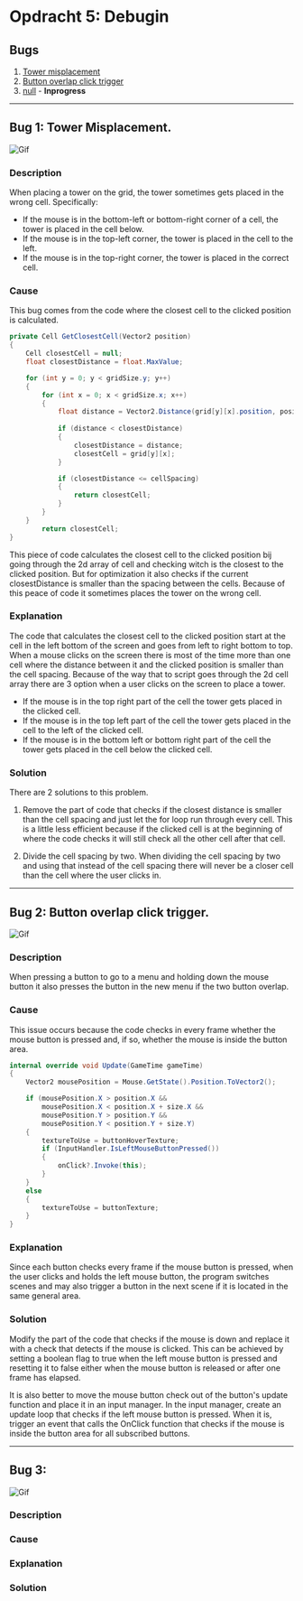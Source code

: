 # Opdracht 5: Debugin

## Bugs

1. [Tower misplacement](#bug-1-tower-misplacement)
2. [Button overlap click trigger](#bug-2-button-overlap-click-trigger)
3. [null](#bug-3) - **Inprogress**

---
   
## Bug 1: Tower Misplacement.

![Gif](https://github.com/Entropire/Prog/blob/main/Assets/Opdracht%205/Bug1.gif)

### Description

When placing a tower on the grid, the tower sometimes gets placed in the wrong cell. Specifically:

- If the mouse is in the bottom-left or bottom-right corner of a cell, the tower is placed in the cell below.
- If the mouse is in the top-left corner, the tower is placed in the cell to the left.
- If the mouse is in the top-right corner, the tower is placed in the correct cell.

### Cause

This bug comes from the code where the closest cell to the clicked position is calculated.

```csharp
private Cell GetClosestCell(Vector2 position)
{
    Cell closestCell = null;
    float closestDistance = float.MaxValue;

    for (int y = 0; y < gridSize.y; y++)
    {
        for (int x = 0; x < gridSize.x; x++)
        {
            float distance = Vector2.Distance(grid[y][x].position, position);
            
            if (distance < closestDistance)
            {
                closestDistance = distance;
                closestCell = grid[y][x];
            }

            if (closestDistance <= cellSpacing)
            {
                return closestCell;
            }
        }
    } 
        return closestCell;
}
```

This piece of code calculates the closest cell to the clicked position bij going through the 2d array of cell and
checking witch is the closest to the clicked position.
But for optimization it also checks if the current closestDistance is smaller than the spacing between the cells.
Because of this peace of code it sometimes places the tower on the wrong cell.

### Explanation

The code that calculates the closest cell to the clicked position start at the cell in the left bottom of the screen and
goes from left to right bottom to top.
When a mouse clicks on the screen there is most of the time more than one cell where the distance between it and the
clicked position is smaller than the cell spacing.
Because of the way that to script goes through the 2d cell array there are 3 option when a user clicks on the screen to
place a tower.

- If the mouse is in the top right part of the cell the tower gets placed in the clicked cell.
- If the mouse is in the top left part of the cell the tower gets placed in the cell to the left of the clicked cell.
- If the mouse is in the bottom left or bottom right part of the cell the tower gets placed in the cell below the
  clicked
  cell.

### Solution

There are 2 solutions to this problem.

1. Remove the part of code that checks if the closest distance is smaller than the cell spacing
   and just let the for loop run through every cell.
   This is a little less efficient because if the clicked cell is at the beginning of where the code checks it will
   still check all the other cell after that cell.


2. Divide the cell spacing by two.
   When dividing the cell spacing by two and using that instead of the cell spacing there will never be a closer cell
   than the cell where the user clicks in.

---

## Bug 2: Button overlap click trigger.

![Gif](https://github.com/Entropire/Prog/blob/main/Assets/Opdracht%205/Bug2.gif)

### Description

When pressing a button to go to a menu and holding down the mouse button it also presses the button in the new menu if
the two button overlap.

### Cause

This issue occurs because the code checks in every frame whether the mouse button is pressed and, if so, whether the
mouse is inside the button area.

```csharp
internal override void Update(GameTime gameTime)
{
    Vector2 mousePosition = Mouse.GetState().Position.ToVector2();

    if (mousePosition.X > position.X &&
        mousePosition.X < position.X + size.X &&
        mousePosition.Y > position.Y &&
        mousePosition.Y < position.Y + size.Y)
    {
        textureToUse = buttonHoverTexture;
        if (InputHandler.IsLeftMouseButtonPressed())
        {
            onClick?.Invoke(this);
        }
    }
    else
    {
        textureToUse = buttonTexture;
    }
} 
```

### Explanation

Since each button checks every frame if the mouse button is pressed, when the user clicks and holds the left mouse
button, the program switches scenes and may also trigger a button in the next scene if it is located in the same general
area.

### Solution

Modify the part of the code that checks if the mouse is down and replace it with a check that detects if the mouse is
clicked. This can be achieved by setting a boolean flag to true when the left mouse button is pressed and resetting it
to false either when the mouse button is released or after one frame has elapsed.

It is also better to move the mouse button check out of the button's update function and place it in an input manager.
In the input manager, create an update loop that checks if the left mouse button is pressed. When it is, trigger an
event that calls the OnClick function that checks if the mouse is inside the button area for all subscribed buttons.

---

## Bug 3:

![Gif](https://github.com/Entropire/Prog/blob/main/Assets/Opdracht%205/Bug3.gif)

### Description

### Cause

### Explanation

### Solution
